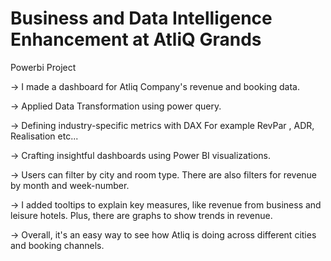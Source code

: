 # Business and Data Intelligence Enhancement at AtliQ Grands
Powerbi Project


-> I made a dashboard for Atliq Company's revenue and booking data.

-> Applied Data Transformation using power query.

-> Defining industry-specific metrics with DAX For example RevPar ,  ADR, Realisation etc...

-> Crafting insightful dashboards using Power BI visualizations.

-> Users can filter by city and room type. There are also filters for revenue by month and week-number. 

-> I added tooltips to explain key measures, like revenue from business and leisure hotels. Plus, there are graphs to show trends in revenue. 

-> Overall, it's an easy way to see how Atliq is doing across different cities and booking channels.

